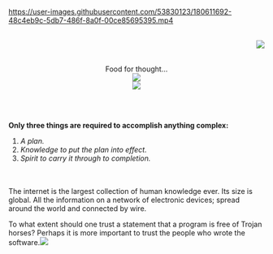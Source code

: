 https://user-images.githubusercontent.com/53830123/180611692-48c4eb9c-5db7-486f-8a0f-00ce85695395.mp4

<br>
<img align="right" src="https://i.imgur.com/lryIlZT.png"/>
<br>
<p align="center">
  <br>
  Food for thought...
  <br>
  <img src="https://user-images.githubusercontent.com/53830123/183767154-b706f8b9-3369-4f90-987c-7a2acc5549e7.gif"/>
  <br>
  <img src="https://user-images.githubusercontent.com/53830123/181355857-c02058ea-5c57-4c0a-99f2-bc44ffe9f8f0.gif"/>
  <br>
</p>
<br><br>
<p>
  <b>Only three things are required to accomplish anything complex:</b>
    <ol>
      <li><i>A plan.</i></li>
      <li><i>Knowledge to put the plan into effect.</i></li>
      <li><i>Spirit to carry it through to completion.</i></li>
    </ol>
  <br><br>
  The internet is the largest collection of human knowledge ever. Its size is global. All the information on a network of electronic devices; spread around the world and connected by wire.
  
  
  To what extent should one trust a statement that a program is free of Trojan horses? Perhaps it is more important to trust the people who wrote the software.<img src="https://user-images.githubusercontent.com/53830123/183766732-bf6bac37-0bba-4019-892e-eb0460664d64.gif"/>
</p>
